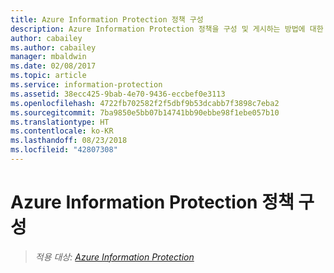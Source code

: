 ```yaml
---
title: Azure Information Protection 정책 구성
description: Azure Information Protection 정책을 구성 및 게시하는 방법에 대한 자세한 정보입니다.
author: cabailey
ms.author: cabailey
manager: mbaldwin
ms.date: 02/08/2017
ms.topic: article
ms.service: information-protection
ms.assetid: 38ecc425-9bab-4e70-9436-eccbef0e3113
ms.openlocfilehash: 4722fb702582f2f5dbf9b53dcabb7f3898c7eba2
ms.sourcegitcommit: 7ba9850e5bb07b14741bb90ebbe98f1ebe057b10
ms.translationtype: HT
ms.contentlocale: ko-KR
ms.lasthandoff: 08/23/2018
ms.locfileid: "42807308"
---
```

# <a name="configuring-the-azure-information-protection-policy"></a>Azure Information Protection 정책 구성 

>*적용 대상: [Azure Information Protection](https://azure.microsoft.com/pricing/details/information-protection)*

